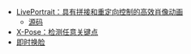 - [LivePortrait：具有拼接和重定向控制的高效肖像动画](https://liveportrait.github.io/)
  - [源码](https://github.com/KwaiVGI/LivePortrait)
- [X-Pose：检测任意关键点](https://github.com/IDEA-Research/X-Pose)
- [即时换脸](https://github.com/hacksider/Deep-Live-Cam)